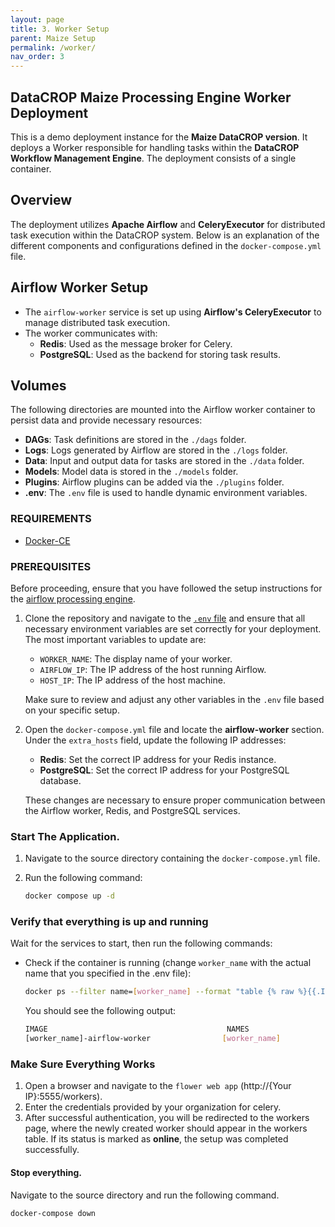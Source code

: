 ```yaml
---
layout: page
title: 3. Worker Setup
parent: Maize Setup
permalink: /worker/
nav_order: 3
---
```


## DataCROP Maize Processing Engine Worker Deployment

This is a demo deployment instance for the **Maize DataCROP version**. It deploys a Worker responsible for handling tasks within the **DataCROP Workflow Management Engine**. The deployment consists of a single container.

## Overview

The deployment utilizes **Apache Airflow** and **CeleryExecutor** for distributed task execution within the DataCROP system. Below is an explanation of the different components and configurations defined in the `docker-compose.yml` file.

## Airflow Worker Setup

- The `airflow-worker` service is set up using **Airflow's CeleryExecutor** to manage distributed task execution.
- The worker communicates with:
  - **Redis**: Used as the message broker for Celery.
  - **PostgreSQL**: Used as the backend for storing task results.

## Volumes

The following directories are mounted into the Airflow worker container to persist data and provide necessary resources:

- **DAGs**: Task definitions are stored in the `./dags` folder.
- **Logs**: Logs generated by Airflow are stored in the `./logs` folder.
- **Data**: Input and output data for tasks are stored in the `./data` folder.
- **Models**: Model data is stored in the `./models` folder.
- **Plugins**: Airflow plugins can be added via the `./plugins` folder.
- **.env**: The `.env` file is used to handle dynamic environment variables.


### REQUIREMENTS

- [Docker-CE](https://www.docker.com/)


### PREREQUISITES

Before proceeding, ensure that you have followed the setup instructions for the [airflow processing engine](https://github.com/datacrop/maze-processing-engine-airflow).

1. Clone the repository and navigate to the [`.env` file](.env) and ensure that all necessary environment variables are set correctly for your deployment. The most important variables to update are:
   - `WORKER_NAME`: The display name of your worker.
   - `AIRFLOW_IP`: The IP address of the host running Airflow.
   - `HOST_IP`: The IP address of the host machine.

   Make sure to review and adjust any other variables in the `.env` file based on your specific setup.

2. Open the `docker-compose.yml` file and locate the **airflow-worker** section. Under the `extra_hosts` field, update the following IP addresses:
   - **Redis**: Set the correct IP address for your Redis instance.
   - **PostgreSQL**: Set the correct IP address for your PostgreSQL database.

   These changes are necessary to ensure proper communication between the Airflow worker, Redis, and PostgreSQL services.


### Start The Application.

1. Navigate to the source directory containing the `docker-compose.yml` file.
2. Run the following command:

    ```bash
    docker compose up -d
    ```


### Verify that everything is up and running

Wait for the services to start, then run the following commands:

- Check if the container is running (change `worker_name` with the actual name that you specified in the .env file):

    ```bash
    docker ps --filter name=[worker_name] --format "table {% raw %}{{.Image}}{% endraw %}\t{% raw %}{{.Names}}{% endraw %}"
    ```

    You should see the following output:

    ```bash
    IMAGE                                        NAMES
    [worker_name]-airflow-worker                [worker_name]
    ```


### Make Sure Everything Works

1. Open a browser and navigate to the `flower web app` (http://{Your IP}:5555/workers).
2. Enter the credentials provided by your organization for celery.
3. After successful authentication, you will be redirected to the workers page, where the newly created worker should appear in the workers table. If its status is marked as **online**, the setup was completed successfully.


#### Stop everything.

Navigate to the source directory and run the following command.

    docker-compose down